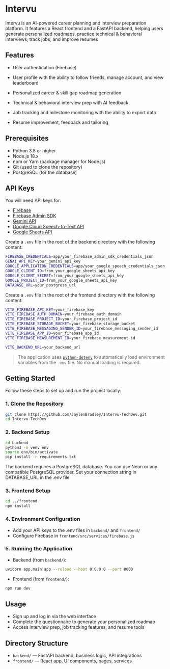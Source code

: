 # Intervu

Intervu is an AI-powered career planning and interview preparation platform. 
It features a React frontend and a FastAPI backend, helping users generate personalized roadmaps, practice technical & behavioral interviews, track jobs, and improve resumes

## Features
- User authentication (Firebase)
- User profile with the ability to follow friends, manage account, and view leaderboard
- Personalized career & skill gap roadmap generation
- Technical & behavioral interview prep with AI feedback
- Job tracking and milestone monitoring with the ability to export data

- Resume improvement, feedback and tailoring

## Prerequisites
- Python 3.8 or higher
- Node.js 18.x
- npm or Yarn (package manager for Node.js)
- Git (used to clone the repository)
- PostgreSQL (for the database)

## API Keys
You will need API keys for:
- [Firebase](https://console.firebase.google.com/u/0/)
- [Firebase Admin SDK](https://firebase.google.com/docs/admin/setup)
- [Gemini API](https://aistudio.google.com/prompts/new_chat)
- [Google Cloud Speech-to-Text API](https://console.cloud.google.com/apis/api/speech.googleapis.com/metrics?inv=1&invt=Ab3Xzw&project=gen-lang-client-0080872580)
- [Google Sheets API](https://console.cloud.google.com/apis/api/sheets.googleapis.com/metrics?inv=1&invt=Ab3Xzw&project=gen-lang-client-0080872580)

Create a `.env` file in the root of the backend directory with the following content:

```bash
FIREBASE_CREDENTIALS=app/your_firebase_admin_sdk_credentials_json
GENAI_API_KEY=your_gemini_api_key
GOOGLE_APPLICATION_CREDENTIALS=app/your_google_speech_credentials_json
GOOGLE_CLIENT_ID=from_your_google_sheets_api_key
GOOGLE_CLIENT_SECRET=from_your_google_sheets_api_key
GOOGLE_PROJECT_ID=from_your_google_sheets_api_key
DATABASE_URL=your_postgress_url
```

Create a `.env` file in the root of the frontend directory with the following content:
```bash
VITE_FIREBASE_API_KEY=your_firebase_key
VITE_FIREBASE_AUTH_DOMAIN=your_firebase_auth_domain
VITE_FIREBASE_PROJECT_ID=your_firebase_project_id
VITE_FIREBASE_STORAGE_BUCKET=your_firebase_storage_bucket
VITE_FIREBASE_MESSAGING_SENDER_ID=your_firebase_messaging_sender_id
VITE_FIREBASE_APP_ID=your_firebase_app_id
VITE_FIREBASE_MEASUREMENT_ID=your_firebase_measurement_id

VITE_BACKEND_URL=your_backend_url
```

> The application uses [`python-dotenv`](https://pypi.org/project/python-dotenv/) 
> to automatically load environment variables from the `.env` file. 
> No manual loading is required.

## Getting Started

Follow these steps to set up and run the project locally:

### 1. Clone the Repository

```bash
git clone https://github.com/JaylenBradley/Intervu-TechDev.git
cd Intervu-TechDev
````

### 2. Backend Setup

```bash
cd backend
python3 -m venv env
source env/bin/activate
pip install -r requirements.txt
```
The backend requires a PostgreSQL database. You can use Neon or any compatible PostgreSQL provider.
Set your connection string in DATABASE_URL in the .env file

### 3. Frontend Setup
```bash
cd ../frontend
npm install
```

### 4. Environment Configuration
- Add your API keys to the .env files in `backend/` and `frontend/`
- Configure Firebase in `frontend/src/services/firebase.js`

### 5. Running the Application
- Backend (from `backend/`):
```bash
uvicorn app.main:app --reload --host 0.0.0.0 --port 8000
```
- Frontend (from `frontend/`):
```bash
npm run dev
```

## Usage
- Sign up and log in via the web interface
- Complete the questionnaire to generate your personalized roadmap
- Access interview prep, job tracking features, and resume tools

## Directory Structure
- `backend/` — FastAPI backend, business logic, API integrations
- `frontend/` — React app, UI components, pages, services
